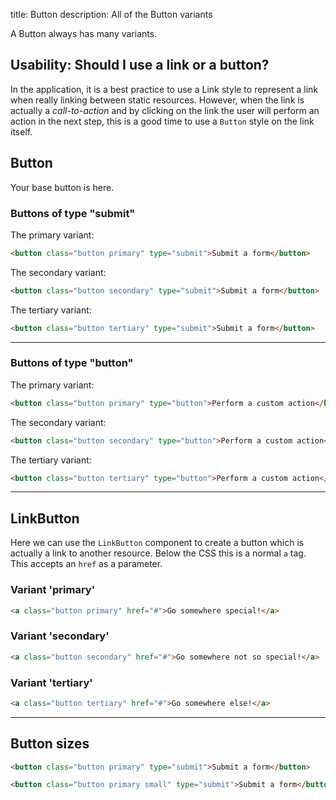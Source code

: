 title: Button
description: All of the Button variants

A Button always has many variants.

## Usability: Should I use a link or a button?

In the application, it is a best practice to use a Link style to represent a link when really linking between static resources.
However, when the link is actually a _call-to-action_ and by clicking on the link the user will perform an action in the next step,
this is a good time to use a `Button` style on the link itself.

## Button

Your base button is here.

### Buttons of type "submit"

The primary variant:

```html
<button class="button primary" type="submit">Submit a form</button>
```

The secondary variant:

```html
<button class="button secondary" type="submit">Submit a form</button>
```

The tertiary variant:

```html
<button class="button tertiary" type="submit">Submit a form</button>
```

---

### Buttons of type "button"

The primary variant:

```html
<button class="button primary" type="button">Perform a custom action</button>
```

The secondary variant:

```html
<button class="button secondary" type="button">Perform a custom action</button>
```

The tertiary variant:

```html
<button class="button tertiary" type="button">Perform a custom action</button>
```

---

## LinkButton

Here we can use the `LinkButton` component to create a button which is actually a link to another resource.
Below the CSS this is a normal `a` tag.
This accepts an `href` as a parameter.

### Variant 'primary'

```html
<a class="button primary" href="#">Go somewhere special!</a>
```

### Variant 'secondary'

```html
<a class="button secondary" href="#">Go somewhere not so special!</a>
```

### Variant 'tertiary'

```html
<a class="button tertiary" href="#">Go somewhere else!</a>
```

---

## Button sizes

```html
<button class="button primary" type="submit">Submit a form</button>
```

```html
<button class="button primary small" type="submit">Submit a form</button>
```
